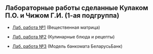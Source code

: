 ## Лабораторные работы сделанные Кулаком П.О. и Чижом Г.И. (1-ая подгруппа)

- [Лаб. работа №1](https://github.com/PPVIS021703-1/Kulak_P.O._and_Chizh_G.I./tree/lab1) (Вещественная матрица)

- [Лаб. работа №2](https://github.com/PPVIS021703-1/Kulak_P.O._and_Chizh_G.I./tree/lab2) (Кулинарные блюда и рецепты)

- [Лаб. работа №3](https://github.com/PPVIS021703-1/Kulak_P.O._and_Chizh_G.I./tree/lab3) (Модель банкомата БеларусьБанк)
